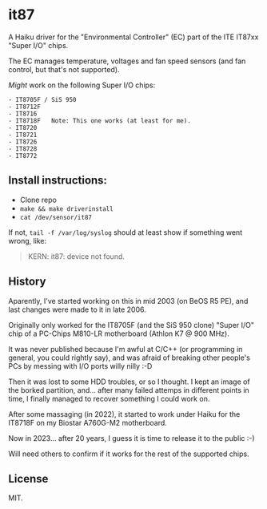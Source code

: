 # it87

A Haiku driver for the "Environmental Controller" (EC) part of the ITE IT87xx "Super I/O" chips.

The EC manages temperature, voltages and fan speed sensors (and fan control, but that's not supported).

*Might* work on the following Super I/O chips:

    - IT8705F / SiS 950
    - IT8712F
    - IT8716
    - IT8718F	Note: This one works (at least for me).
    - IT8720
    - IT8721
    - IT8726
    - IT8728
    - IT8772

## Install instructions:

- Clone repo
- `make && make driverinstall`
- `cat /dev/sensor/it87`

If not, `tail -f /var/log/syslog` should at least show if something went wrong, like:

> KERN: it87: device not found.

## History

Aparently, I've started working on this in mid 2003 (on BeOS R5 PE), and last changes were made to it in late 2006.

Originally only worked for the IT8705F (and the SiS 950 clone) "Super I/O" chip of a PC-Chips M810-LR motherboard (Athlon K7 @ 900 MHz).

It was never published because I'm awful at C/C++ (or programming in general, you could rightly say), and was afraid of breaking other people's PCs by messing with I/O ports willy nilly :-D

Then it was lost to some HDD troubles, or so I thought. I kept an image of the borked partition, and... after many failed attemps in different points in time, I finally managed to recover something I could work on.

After some massaging (in 2022), it started to work under Haiku for the IT8718F on my Biostar A760G-M2 motherboard.

Now in 2023... after 20 years, I guess it is time to release it to the public :-)

Will need others to confirm if it works for the rest of the supported chips.

## License

MIT.
